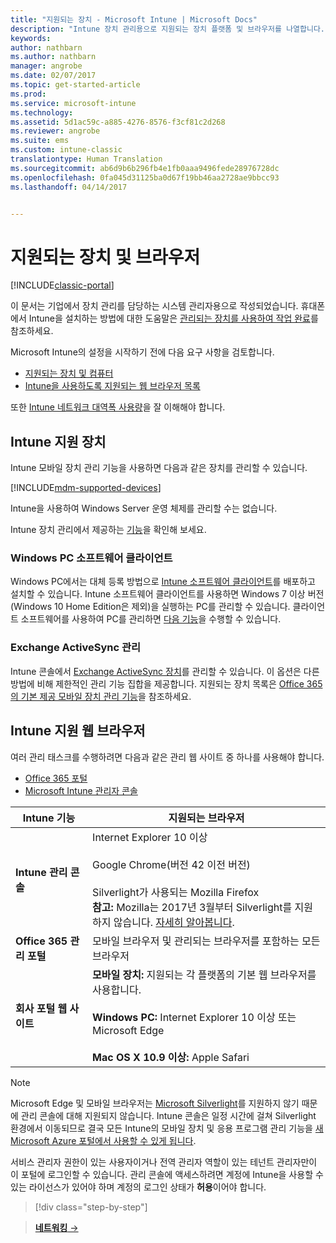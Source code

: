 ```yaml
---
title: "지원되는 장치 - Microsoft Intune | Microsoft Docs"
description: "Intune 장치 관리용으로 지원되는 장치 플랫폼 및 브라우저를 나열합니다."
keywords: 
author: nathbarn
ms.author: nathbarn
manager: angrobe
ms.date: 02/07/2017
ms.topic: get-started-article
ms.prod: 
ms.service: microsoft-intune
ms.technology: 
ms.assetid: 5d1ac59c-a885-4276-8576-f3cf81c2d268
ms.reviewer: angrobe
ms.suite: ems
ms.custom: intune-classic
translationtype: Human Translation
ms.sourcegitcommit: ab6d9b6b296fb4e1fb0aaa9496fede28976728dc
ms.openlocfilehash: 0fa045d31125ba0d67f19bb46aa2728ae9bbcc93
ms.lasthandoff: 04/14/2017


---
```


# <a name="supported-devices-and-browsers"></a>지원되는 장치 및 브라우저

[!INCLUDE[classic-portal](../includes/classic-portal.md)]

이 문서는 기업에서 장치 관리를 담당하는 시스템 관리자용으로 작성되었습니다. 휴대폰에서 Intune을 설치하는 방법에 대한 도움말은 [관리되는 장치를 사용하여 작업 완료](https://docs.microsoft.com/intune/enduser/company-portal-frequently-asked-questions)를 참조하세요.

Microsoft Intune의 설정을 시작하기 전에 다음 요구 사항을 검토합니다.

- [지원되는 장치 및 컴퓨터](#intune-supported-devices)
- [Intune을 사용하도록 지원되는 웹 브라우저 목록](#intune-supported-web-browsers)

또한 [Intune 네트워크 대역폭 사용량](network-bandwidth-use.md)을 잘 이해해야 합니다.

## <a name="intune-supported-devices"></a>Intune 지원 장치

Intune 모바일 장치 관리 기능을 사용하면 다음과 같은 장치를 관리할 수 있습니다.

[!INCLUDE[mdm-supported-devices](../includes/mdm-supported-devices.md)]

Intune을 사용하여 Windows Server 운영 체제를 관리할 수는 없습니다.

Intune 장치 관리에서 제공하는 [기능](mobile-device-management-capabilities-in-microsoft-intune.md)을 확인해 보세요.

### <a name="windows-pc-software-client"></a>Windows PC 소프트웨어 클라이언트

Windows PC에서는 대체 등록 방법으로 [Intune 소프트웨어 클라이언트](/intune/deploy-use/manage-windows-pcs-with-microsoft-intune)를 배포하고 설치할 수 있습니다. Intune 소프트웨어 클라이언트를 사용하면 Windows 7 이상 버전(Windows 10 Home Edition은 제외)을 실행하는 PC를 관리할 수 있습니다. 클라이언트 소프트웨어를 사용하여 PC를 관리하면 [다음 기능](windows-pc-management-capabilities-in-microsoft-intune.md)을 수행할 수 있습니다.

### <a name="exchange-activesync-management"></a>Exchange ActiveSync 관리

Intune 콘솔에서 [Exchange ActiveSync 장치](/intune/deploy-use/mobile-device-management-with-exchange-activesync-and-microsoft-intune)를 관리할 수 있습니다. 이 옵션은 다른 방법에 비해 제한적인 관리 기능 집합을 제공합니다. 지원되는 장치 목록은 [Office 365의 기본 제공 모바일 장치 관리 기능](https://support.office.com/article/Capabilities-of-built-in-Mobile-Device-Management-for-Office-365-a1da44e5-7475-4992-be91-9ccec25905b0)을 참조하세요.

## <a name="intune-supported-web-browsers"></a>Intune 지원 웹 브라우저

여러 관리 태스크를 수행하려면 다음과 같은 관리 웹 사이트 중 하나를 사용해야 합니다.

- [Office 365 포털](http://go.microsoft.com/fwlink/p/?LinkId=698854)
- [Microsoft Intune 관리자 콘솔](https://admin.manage.microsoft.com/)

|Intune 기능 |지원되는 브라우저|
|---------|---------|
|**Intune 관리 콘솔**     |  Internet Explorer 10 이상<br /><br />Google Chrome(버전 42 이전 버전)<br /><br />Silverlight가 사용되는 Mozilla Firefox<br />**참고:** Mozilla는 2017년 3월부터 Silverlight를 지원하지 않습니다. [자세히 알아봅니다](https://go.microsoft.com/fwlink/?linkid=836872). |
|**Office 365 관리 포털**     |모바일 브라우저 및 관리되는 브라우저를 포함하는 모든 브라우저  |
|**회사 포털 웹 사이트**     |**모바일 장치:** 지원되는 각 플랫폼의 기본 웹 브라우저를 사용합니다.   <br /><br />**Windows PC:** Internet Explorer 10 이상 또는 Microsoft Edge<br /><br />**Mac OS X 10.9 이상:** Apple Safari    |

> [!Note]
> Microsoft Edge 및 모바일 브라우저는 [Microsoft Silverlight](https://msdn.microsoft.com/library/cc838158(v=vs.95).aspx)를 지원하지 않기 때문에 관리 콘솔에 대해 지원되지 않습니다. Intune 콘솔은 일정 시간에 걸쳐 Silverlight 환경에서 이동되므로 결국 모든 Intune의 모바일 장치 및 응용 프로그램 관리 기능을 [새 Microsoft Azure 포털에서 사용할 수 있게 됩니다](https://blogs.technet.microsoft.com/enterprisemobility/2015/11/17/enhancing-managed-mobile-productivity/).


서비스 관리자 권한이 있는 사용자이거나 전역 관리자 역할이 있는 테넌트 관리자만이 이 포털에 로그인할 수 있습니다. 관리 콘솔에 액세스하려면 계정에 Intune을 사용할 수 있는 라이선스가 있어야 하며 계정의 로그인 상태가 **허용**이어야 합니다.

>[!div class="step-by-step"]

>[**네트워킹** &rarr;](network-bandwidth-use.md)  

